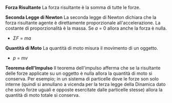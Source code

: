 **Forza Risultante**
La forza risultante è la somma di tutte le forze.

**Seconda Legge di Newton**
La seconda legge di Newton dichiara che la forza risultante agente è direttamente proporzionale all'accelerazione. La costante di proporzionalità è la massa. Se $a$ $=$ $0$
allora anche la forza è nulla.
- $ΣF$ $=$ $ma$

**Quantità di Moto**
La quantità di moto misura il movimento di un oggetto.
- $p$ $=$ $mv$

**Teorema dell'Impulso**
Il teorema dell'impulso afferma che se la risultante delle forze applicate su un oggetto è nulla allora la quantità di moto si conserva. Per esempio; in un sistema di particelle dove le forze son solo interne (quindi si annullano a vicenda per la terza legge della Dinamica dato che sono forze uguali e opposte esercitate dalle particelle stesse) allora la quantità di moto totale si conserva.